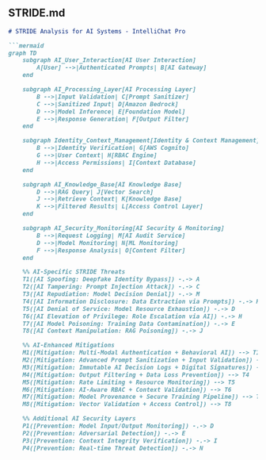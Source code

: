 ## STRIDE.md

```markdown
# STRIDE Analysis for AI Systems - IntelliChat Pro

```mermaid      
graph TD
    subgraph AI_User_Interaction[AI User Interaction]
        A[User] -->|Authenticated Prompts| B[AI Gateway]
    end

    subgraph AI_Processing_Layer[AI Processing Layer]
        B -->|Input Validation| C[Prompt Sanitizer]
        C -->|Sanitized Input| D[Amazon Bedrock]
        D -->|Model Inference| E[Foundation Model]
        E -->|Response Generation| F[Output Filter]
    end

    subgraph Identity_Context_Management[Identity & Context Management]
        B -->|Identity Verification| G[AWS Cognito]
        G -->|User Context| H[RBAC Engine]
        H -->|Access Permissions| I[Context Database]
    end

    subgraph AI_Knowledge_Base[AI Knowledge Base]
        D -->|RAG Query| J[Vector Search]
        J -->|Retrieve Context| K[Knowledge Base]
        K -->|Filtered Results| L[Access Control Layer]
    end

    subgraph AI_Security_Monitoring[AI Security & Monitoring]
        B -->|Request Logging| M[AI Audit Service]
        D -->|Model Monitoring| N[ML Monitoring]
        F -->|Response Analysis| O[Content Filter]
    end

    %% AI-Specific STRIDE Threats
    T1([AI Spoofing: Deepfake Identity Bypass]) -.-> A
    T2([AI Tampering: Prompt Injection Attack]) -.-> C
    T3([AI Repudiation: Model Decision Denial]) -.-> M
    T4([AI Information Disclosure: Data Extraction via Prompts]) -.-> K
    T5([AI Denial of Service: Model Resource Exhaustion]) -.-> D
    T6([AI Elevation of Privilege: Role Escalation via AI]) -.-> H
    T7([AI Model Poisoning: Training Data Contamination]) -.-> E
    T8([AI Context Manipulation: RAG Poisoning]) -.-> J

    %% AI-Enhanced Mitigations
    M1([Mitigation: Multi-Modal Authentication + Behavioral AI]) --> T1
    M2([Mitigation: Advanced Prompt Sanitization + Input Validation]) --> T2
    M3([Mitigation: Immutable AI Decision Logs + Digital Signatures]) --> T3
    M4([Mitigation: Output Filtering + Data Loss Prevention]) --> T4
    M5([Mitigation: Rate Limiting + Resource Monitoring]) --> T5
    M6([Mitigation: AI-Aware RBAC + Context Validation]) --> T6
    M7([Mitigation: Model Provenance + Secure Training Pipeline]) --> T7
    M8([Mitigation: Vector Validation + Access Control]) --> T8

    %% Additional AI Security Layers
    P1([Prevention: Model Input/Output Monitoring]) -.-> D
    P2([Prevention: Adversarial Detection]) -.-> E
    P3([Prevention: Context Integrity Verification]) -.-> I
    P4([Prevention: Real-time Threat Detection]) -.-> N